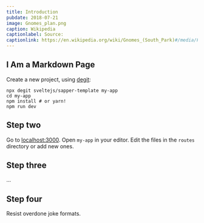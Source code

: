 ```yaml
---
title: Introduction
pubdate: 2018-07-21
image: Gnomes_plan.png
caption: Wikipedia
captionlabel: Source:
captionlink: https://en.wikipedia.org/wiki/Gnomes_(South_Park)#/media/File:Gnomes_plan.png
---
```


## I Am a Markdown Page

Create a new project, using [degit](https://github.com/Rich-Harris/degit):

```
npx degit sveltejs/sapper-template my-app
cd my-app
npm install # or yarn!
npm run dev
```

## Step two

Go to [localhost:3000](http://localhost:3000). Open `my-app` in your editor. Edit the files in the `routes` directory or add new ones.

## Step three

...

## Step four

Resist overdone joke formats.
